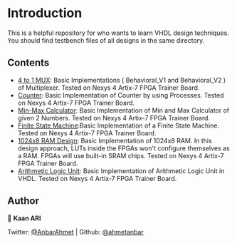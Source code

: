 # Introduction

This is a helpful repository for who wants to learn VHDL design techniques.
You should find testbench files of all designs in the same directory.   

## Contents

+ [4 to 1 MUX](MUX4_TO_1): Basic Implementations ( Behavioral_V1 and Behavioral_V2 ) of Multiplexer. Tested on Nexys 4 Artix-7 FPGA Trainer Board.
+ [Counter](COUNTER): Basic Implementation of Counter by using Processes. Tested on Nexys 4 Artix-7 FPGA Trainer Board.
+ [Min-Max Calculator](MinMax): Basic Implementation of Min and Max Calculator of given 2 Numbers.  Tested on Nexys 4 Artix-7 FPGA Trainer Board.
+ [Finite State Machine](FSM):Basic Implementation of a Finite State Machine. Tested on Nexys 4 Artix-7 FPGA Trainer Board.
+ [1024x8 RAM Design](RAM1K8): Basic Implementation of 1024x8 RAM. In this design approach, LUTs inside the FPGAs won't configure themselves as a RAM. FPGAs will use built-in SRAM chips. Tested on Nexys 4 Artix-7 FPGA Trainer Board.
+ [Arithmetic Logic Unit](ALU): Basic Implementation of Arithmetic Logic Unit in VHDL. Tested on Nexys 4 Artix-7 FPGA Trainer Board.


## Author

👤 **Kaan ARI**

Twitter: [@AnbarAhmet](https://twitter.com/kaanaritr) | Github: [@ahmetanbar](https://github.com/kaanaritr)
